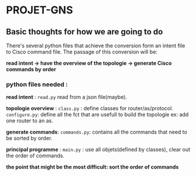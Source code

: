 # PROJET-GNS  

## Basic thoughts for how we are going to do  

There's several python files that achieve the conversion form an intent file to Cisco command file. The passage of this conversion will be:  

**read intent -> have the overview of the topologie -> generate Cisco commands by order**  

### python files needed :  

**read intent** : ```read.py``` read from a json file(maybe).  

**topologie overview** : ```class.py``` : define classes for router/as/protocol.  ```configure.py```: define all the fct that are usefull to build the topologie ex: add one router to an as.  

**generate commands**: ```commands.py```: contains all the commands that need to be sorted by order.  

**principal programme** : ```main.py``` : use all objets(defined by classes), clear out the order of commands.  

**the point that might be the most difficult: sort the order of commands**   
